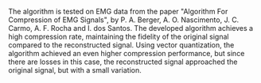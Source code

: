 The algorithm is tested on EMG data from the paper "Algorithm For Compression of EMG Signals", by P. A. Berger, A. O. Nascimento, J. C. Carmo, A. F. Rocha and I. dos Santos. The developed algorithm achieves a high compression rate, maintaining the fidelity of the original signal compared to the reconstructed signal. Using vector quantization, the algorithm achieved an even higher compression performance, but since there are losses in this case, the reconstructed signal approached the original signal, but with a small variation.
